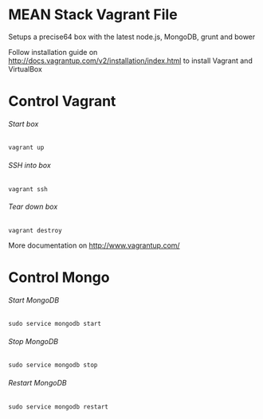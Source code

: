 MEAN Stack Vagrant File
=========

Setups a precise64 box with the latest node.js, MongoDB, grunt and bower

Follow installation guide on http://docs.vagrantup.com/v2/installation/index.html to install Vagrant and VirtualBox

Control Vagrant
===================

###### Start box
```Shell
vagrant up
```

###### SSH into box
```Shell
vagrant ssh
```

###### Tear down box
```Shell
vagrant destroy
```

More documentation on http://www.vagrantup.com/


Control Mongo
===================

###### Start MongoDB
```Shell
sudo service mongodb start
```

###### Stop MongoDB
```Shell
sudo service mongodb stop
```

###### Restart MongoDB
```Shell
sudo service mongodb restart
```
